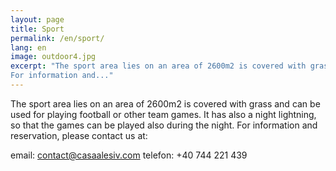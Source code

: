 ```yaml
---
layout: page
title: Sport
permalink: /en/sport/
lang: en
image: outdoor4.jpg
excerpt: "The sport area lies on an area of 2600m2 is covered with grass and can be used for playing football or other team games. It has also a night lightning, so that the games can be played also  during the night.
For information and..."
---
```


The sport area lies on an area of 2600m2 is covered with grass and can be used for playing football or other team games. It has also a night lightning, so that the games can be played also  during the night.
For information and reservation, please contact us at: 

 email: [contact@casaalesiv.com](mailto:contact@casaalesiv.com)
 telefon: +40 744 221 439